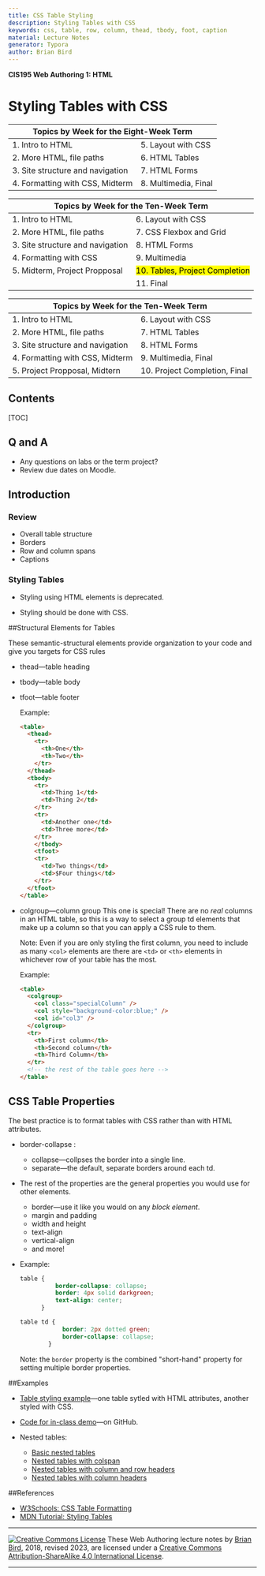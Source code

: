 ```yaml
---
title: CSS Table Styling
description: Styling Tables with CSS
keywords: css, table, row, column, thead, tbody, foot, caption
material: Lecture Notes
generator: Typora
author: Brian Bird
---
```

**CIS195 Web Authoring 1: HTML**

<h1>Styling Tables with CSS</h1>

<table hidden>
  <thead>
    <tr>
      <th colspan="2">Topics by Week for the Eight-Week Term</th>
    </tr>
  </thead>
  <tbody>
    <tr>
      <td>1. Intro to HTML</td>
      <td>5. Layout with CSS</td>
    </tr>
    <tr>
      <td>2. More HTML, file paths</td>
      <td>6. HTML Tables</td>
    </tr>
    <tr>
      <td>3. Site structure and navigation</td>
      <td>7. HTML Forms</td>
    </tr>
    <tr>
      <td>4. Formatting with CSS, Midterm</td>
      <td>8. Multimedia, Final</td>
    </tr>
  </tbody>
</table>
<table >
  <thead>
    <tr>
      <th colspan="2">Topics by Week for the Ten-Week Term</th>
    </tr>
  </thead>
  <tbody>
    <tr>
      <td>1. Intro to HTML</td>
      <td>6. Layout with CSS</td>
    </tr>
    <tr>
      <td>2. More HTML, file paths</td>
      <td>7. CSS Flexbox and Grid</td>
    </tr>
    <tr>
      <td>3. Site structure and navigation</td>
      <td>8. HTML Forms</td>
    </tr>
    <tr>
      <td>4. Formatting with CSS</td>
      <td>9. Multimedia</td>
    </tr>
    <tr>
      <td>5. Midterm, Project Propposal</td>
      <td><mark>10. Tables, Project Completion</mark></td>
    </tr>
      <tr>
          <td></td>
          <td>11. Final</td>
      </tr>
  </tbody>
</table>

<table hidden>
  <thead>
    <tr>
      <th colspan="2">Topics by Week for the Ten-Week Term</th>
    </tr>
  </thead>
  <tbody>
    <tr>
      <td>1. Intro to HTML</td>
      <td>6. Layout with CSS</td>
    </tr>
    <tr>
      <td>2. More HTML, file paths</td>
      <td>7. HTML Tables</td>
    </tr>
    <tr>
      <td>3. Site structure and navigation</td>
      <td>8. HTML Forms</td>
    </tr>
    <tr>
      <td>4. Formatting with CSS, Midterm</td>
      <td>9. Multimedia, Final</td>
    </tr>
    <tr>
      <td>5. Project Propposal, Midtern</td>
      <td>10. Project Completion, Final</td>
    </tr>
  </tbody>
</table>
<h2>Contents</h2>

[TOC]

## Q and A

- Any questions on labs or the term project?
- Review due dates on Moodle.



## Introduction

### Review

-   Overall table structure
-   Borders
-    Row and column spans
-   Captions

### Styling Tables

- Styling using HTML elements is deprecated.

- Styling should be done with CSS.

  

##Structural Elements for Tables

These semantic-structural elements provide organization to your code and give you targets for CSS rules

- thead&mdash;table heading

- tbody&mdash;table body

- tfoot&mdash;table footer

  Example:

  ```html
  <table>
    <thead>
      <tr>
        <th>One</th>
        <th>Two</th>
      </tr>
    </thead> 
    <tbody>
      <tr>
        <td>Thing 1</td>
        <td>Thing 2</td>
      </tr>
      <tr>
        <td>Another one</td>
        <td>Three more</td>
      </tr>
      </tbody>
      <tfoot>
      <tr>
        <td>Two things</td>
        <td>$Four things</td>
      </tr>
    </tfoot>
  </table>
  ```

  

- colgroup&mdash;column group 
  This one is special! There are no *real* columns in an HTML table, so this is a way to select a group td elements that make up a column so that you can apply a CSS rule to them.

  Note: Even if you are only styling the first column, you need to include as many `<col>` elements are there are `<td>` or `<th>` elements in whichever row of your table has the most.

  Example:
  
  ```html
  <table>
    <colgroup>
      <col class="specialColumn" />
      <col style="background-color:blue;" />
      <col id="col3" />
    </colgroup>
    <tr>
      <th>First column</th>
      <th>Second column</th>
      <th>Third Column</th>
    </tr>
    <!-- the rest of the table goes here -->
  </table>
  ```



## CSS Table Properties

The best practice is to format tables with CSS rather than with HTML attributes. 

- border-collapse : 

  - collapse&mdash;collpses the border into a single line.
  - separate&mdash;the default, separate borders around each td.

- The rest of the properties are the general properties you would use for other elements. 

  - border&mdash;use it like you would on any *block element*.
  - margin and padding
  - width and height
  - text-align
  - vertical-align
  - and more!

- Example:

  ```css
  table {
            border-collapse: collapse;
            border: 4px solid darkgreen;
            text-align: center;
        }
  
  table td {
              border: 2px dotted green;
              border-collapse: collapse;
          }
  ```

  Note: the `border` property is the combined "short-hand" property for setting multiple border properties.

  

##Examples

* [Table styling example](https://lcc-cit.github.io/CIS195-CourseMaterials/Examples/TableDemo/TableDemo.html)&mdash;one table sytled with HTML attributes, another styled with CSS.

* [Code for in-class demo](https://github.com/LCC-CIT/CIS195-Demos/tree/master/Tables)&mdash;on GitHub.

* Nested tables:

  * [Basic nested tables](https://lcc-cit.github.io/CIS195-CourseMaterials/Examples/NestedTables/NestedTables.html)
  * [Nested tables with colspan](https://lcc-cit.github.io/CIS195-CourseMaterials/Examples/NestedTables/ColspanDemo.html)
  * [Nested tables with column and row headers](https://lcc-cit.github.io/CIS195-CourseMaterials/Examples/NestedTables/NestedTables+ColAndRowHeaders.html)
  * [Nested tables with column headers](https://lcc-cit.github.io/CIS195-CourseMaterials/Examples/NestedTables/NestedTables+ColumnHeaders.html)
  
  

##References

* [W3Schools: CSS Table Formatting](https://www.w3schools.com/css/css_table.asp)
* [MDN Tutorial: Styling Tables](https://developer.mozilla.org/en-US/docs/Learn/CSS/Styling_boxes/Styling_tables)



------

[![Creative Commons License](https://i.creativecommons.org/l/by-sa/4.0/88x31.png)](http://creativecommons.org/licenses/by-sa/4.0/) These Web Authoring lecture notes by [Brian Bird](https://profbird.dev), 2018, revised <time>2023</time>, are licensed under a [Creative Commons Attribution-ShareAlike 4.0 International License](http://creativecommons.org/licenses/by-sa/4.0/). 

------------


